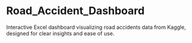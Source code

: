 # Road_Accident_Dashboard
Interactive Excel dashboard visualizing road accidents data from Kaggle, designed for clear insights and ease of use.
